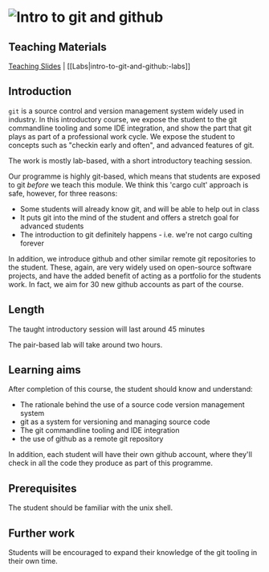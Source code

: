 # ![Intro to git and github](../blob/master/assets/img/GC_Logo_artwork_RGB-LOGO_colour_SMALL.png?raw=true) 

## Teaching Materials

[Teaching Slides](https://gitpitch.com/glblcd/material?p=intro-to-git-and-github)
| [[Labs|intro-to-git-and-github:-labs]]

## Introduction

`git` is a source control and version management system widely used in industry. In this introductory course,
we expose the student to the git commandline tooling and some IDE integration, and show the part that git
plays as part of a professional work cycle. We expose the student to concepts such as "checkin early and often",
and advanced features of git.

The work is mostly lab-based, with a short introductory teaching session.

Our programme is highly git-based, which means that students are exposed to git *before* we teach this module.
We think this 'cargo cult' approach is safe, however, for three reasons:
* Some students will already know git, and will be able to help out in class
* It puts git into the mind of the student and offers a stretch goal for advanced students
* The introduction to git definitely happens - i.e. we're not cargo culting forever

In addition, we introduce github and other similar remote git repositories to the student. These, again, are
very widely used on open-source software projects, and have the added benefit of acting as a portfolio for the
students work. In fact, we aim for 30 new github accounts as part of the course.

## Length
The taught introductory session will last around 45 minutes

The pair-based lab will take around two hours.

## Learning aims
After completion of this course, the student should know and understand:
* The rationale behind the use of a source code version management system
* git as a system for versioning and managing source code
* The git commandline tooling and IDE integration
* the use of github as a remote git repository

In addition, each student will have their own github account, where they'll check in all the code
they produce as part of this programme.

## Prerequisites
The student should be familiar with the unix shell.

## Further work
Students will be encouraged to expand their knowledge of the git tooling in their own time.